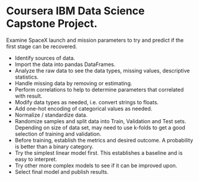 # **Coursera IBM Data Science Capstone Project.**

Examine SpaceX launch and mission parameters to try and predict if the first stage can be recovered.

- Identify sources of data.
- Import the data into pandas DataFrames.
- Analyze the raw data to see the data types, missing values, descriptive statistics.
- Handle missing data by removing or estimating.
- Perform correlations to help to determine parameters that correlated with result.
- Modify data types as needed, i.e. convert strings to floats.
- Add one-hot encoding of categorical values as needed.
- Normalize / standardize data.
- Randomize samples and split data into Train, Validation and Test sets. Depending on size of data set, may need to use k-folds to get a good selection of training and validation.
- Before training, establish the metrics and desired outcome. A probability is better than a binary category.
- Try the simplest linear model first. This establishes a baseline and is easy to interpret.
- Try other more complex models to see if it can be improved upon.
- Select final model and publish results.
